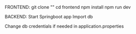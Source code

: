 
FRONTEND:
git clone ""
cd frontend
npm install
npm run dev

BACKEND:
Start Springboot app
Import db

Change db credentials if needed in application.properties
